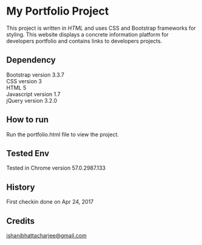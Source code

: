 # My Portfolio Project

This project is written in _HTML_ and uses CSS and Bootstrap frameworks for styling. This website displays a concrete information platform for developers portfolio and contains links to developers projects.


## Dependency

Bootstrap version 3.3.7<br />
CSS version 3<br />
HTML 5<br />
Javascript version 1.7<br />
jQuery version 3.2.0<br />

## How to run

Run the portfolio.html file to view the project.

## Tested Env

Tested in Chrome version 57.0.2987.133

## History

First checkin done on Apr 24, 2017

## Credits

ishanibhattacharjee@gmail.com